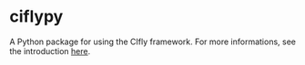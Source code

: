 # ciflypy

A Python package for using the CIfly framework. For more informations, see the introduction [here](https://cifly.dev/docs/ciflypy/).
